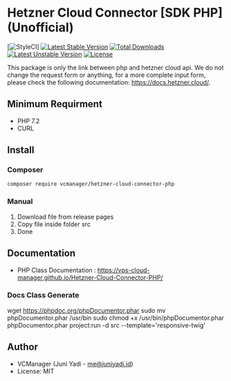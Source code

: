 # Hetzner Cloud Connector [SDK PHP] (Unofficial)

[![StyleCI](https://github.styleci.io/repos/266463223/shield?branch=master)]
[![Latest Stable Version](https://poser.pugx.org/phpunit/phpunit/v)](//packagist.org/packages/phpunit/phpunit)
[![Total Downloads](https://poser.pugx.org/phpunit/phpunit/downloads)](//packagist.org/packages/phpunit/phpunit)
[![Latest Unstable Version](https://poser.pugx.org/phpunit/phpunit/v/unstable)](//packagist.org/packages/phpunit/phpunit)
[![License](https://poser.pugx.org/phpunit/phpunit/license)](//packagist.org/packages/phpunit/phpunit)

This package is only the link between php and hetzner cloud api. We do not change the request form or anything, for a more complete input form, please check the following documentation: https://docs.hetzner.cloud/.

## Minimum Requirment
- PHP 7.2
- CURL

## Install

### Composer
```
composer require vcmanager/hetzner-cloud-connector-php
```

### Manual

1. Download file from release pages
2. Copy file inside folder src
3. Done

## Documentation
- PHP Class Documentation : https://vps-cloud-manager.github.io/Hetzner-Cloud-Connector-PHP/

### Docs Class Generate
wget https://phpdoc.org/phpDocumentor.phar
sudo mv phpDocumentor.phar /usr/bin
sudo chmod +x /usr/bin/phpDocumentor.phar
phpDocumentor.phar project:run -d src --template='responsive-twig'

## Author
- VCManager (Juni Yadi - me@juniyadi.id)
- License: MIT